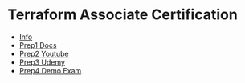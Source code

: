 # Terraform Associate Certification

- [Info](https://www.hashicorp.com/certification/terraform-associate)
- [Prep1 Docs]([https://www.youtube.com/watch?v=V4waklkBC38](https://developer.hashicorp.com/terraform/tutorials/certification/associate-review#review-guide))
- [Prep2 Youtube](https://www.youtube.com/watch?v=V4waklkBC38)
- [Prep3 Udemy](https://www.udemy.com/course/terraform-associate-practice-exam)
- [Prep4 Demo Exam](https://www.whizlabs.com/blog/terraform-certification-exam-questions)
